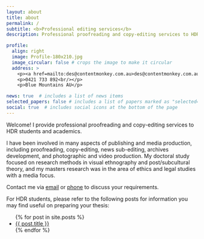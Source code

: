 ```yaml
---
layout: about
title: about
permalink: /
subtitle: <b>Professional editing services</b>
description: Professional proofreading and copy-editing services to HDR students and academics.

profile:
  align: right
  image: Profile-180x210.jpg
  image_circular: false # crops the image to make it circular
  address: >
    <p><a href=mailto:des@contentmonkey.com.au>des@contentmonkey.com.au</a><br/></p>
    <p>0421 733 892<br/></p>
    <p>Blue Mountains AU</p>

news: true  # includes a list of news items
selected_papers: false # includes a list of papers marked as "selected={true}"
social: true  # includes social icons at the bottom of the page
---
```


Welcome! I provide professional proofreading and copy-editing services to HDR students and academics.

I have been involved in many aspects of publishing and media production, including proofreading, copy-editing, news sub-editing, archives development, and photographic and video production. My doctoral study focused on research methods in visual ethnography and post/subcultural theory, and my masters research was in the area of ethics and legal studies with a media focus.

Contact me via [email](mailto:des@contentmonkey.com.au) or [phone](tel:+:0421733892) to discuss your requirements. 

For HDR students, please refer to the following posts for information you may find useful on preparing your thesis:

<div class="post">
           <ul>
            {% for post in site.posts %}
              <li>
                <a href="{{ post.url }}">{{ post.title }}</a>
              </li>
            {% endfor %}
          </ul>
</div>